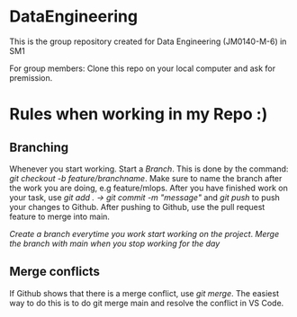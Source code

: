 # DataEngineering
This is the group repository created for  Data Engineering (JM0140-M-6) in SM1

For group members: Clone this repo on your local computer and ask for premission. 
# Rules when working in my Repo :)

## Branching
Whenever you start working. Start a *Branch*. This is done by the command: _git checkout -b feature/branchname_.
Make sure to name the branch after the work you are doing, e.g feature/mlops. After you have finished work
on your task, use _git add . -> git commit -m "message"_ and _git push_ to push your changes to Github.
After pushing to Github, use the pull request feature to merge into main.

*Create a branch everytime you work start working on the project*.
*Merge the branch with main when you stop working for the day*

## Merge conflicts
If Github shows that there is a merge conflict, use _git merge_. The easiest way to do this is to do git merge main and resolve the conflict in VS Code. 
